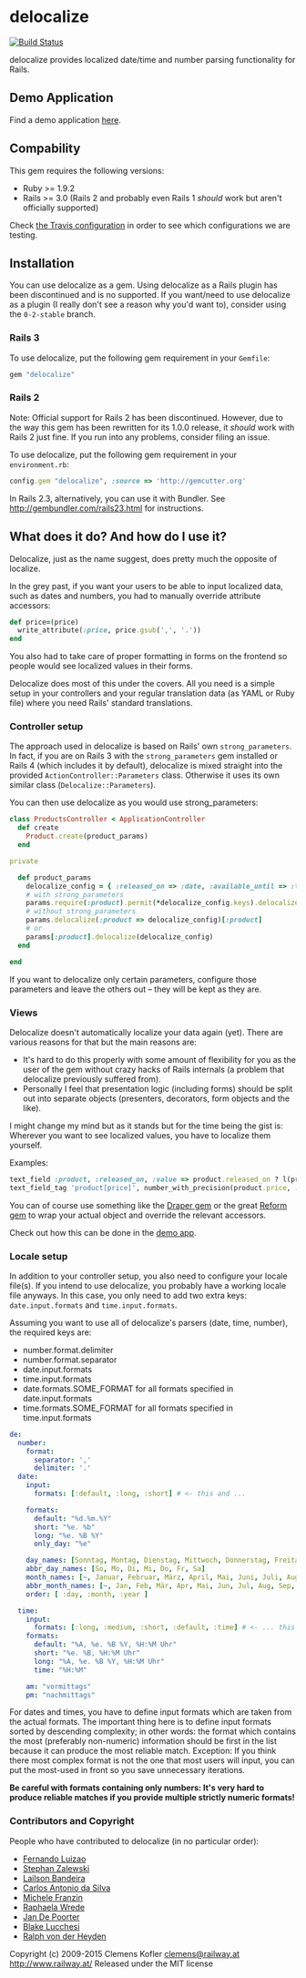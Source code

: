# delocalize

[![Build Status](https://secure.travis-ci.org/clemens/delocalize.png)](http://travis-ci.org/clemens/delocalize)

delocalize provides localized date/time and number parsing functionality for Rails.

## Demo Application

Find a demo application [here](https://github.com/clemens/delocalize_demo).

## Compability

This gem requires the following versions:

* Ruby >= 1.9.2
* Rails >= 3.0 (Rails 2 and probably even Rails 1 *should* work but aren't officially supported)

Check [the Travis configuration](https://github.com/clemens/delocalize/blob/1-0-beta/.travis.yml) in order to see which configurations we are testing.

## Installation

You can use delocalize as a gem. Using delocalize as a Rails plugin has been discontinued and is no supported. If you want/need to use delocalize as a plugin (I really don't see a reason why you'd want to), consider using the `0-2-stable` branch.

### Rails 3

To use delocalize, put the following gem requirement in your `Gemfile`:

```ruby
gem "delocalize"
```

### Rails 2

Note: Official support for Rails 2 has been discontinued. However, due to the way this gem has been rewritten for its 1.0.0 release, it *should* work with Rails 2 just fine. If you run into any problems, consider filing an issue.

To use delocalize, put the following gem requirement in your `environment.rb`:

```ruby
config.gem "delocalize", :source => 'http://gemcutter.org'
```

In Rails 2.3, alternatively, you can use it with Bundler. See http://gembundler.com/rails23.html for instructions.

## What does it do? And how do I use it?

Delocalize, just as the name suggest, does pretty much the opposite of localize.

In the grey past, if you want your users to be able to input localized data, such as dates and numbers, you had to manually override attribute accessors:

```ruby
def price=(price)
  write_attribute(:price, price.gsub(',', '.'))
end
```

You also had to take care of proper formatting in forms on the frontend so people would see localized values in their forms.

Delocalize does most of this under the covers. All you need is a simple setup in your controllers and your regular translation data (as YAML or Ruby file) where you need Rails' standard translations.

### Controller setup

The approach used in delocalize is based on Rails' own `strong_parameters`. In fact, if you are on Rails 3 with the `strong_parameters` gem installed or Rails 4 (which includes it by default), delocalize is mixed straight into the provided `ActionController::Parameters` class. Otherwise it uses its own similar class (`Delocalize::Parameters`).

You can then use delocalize as you would use strong_parameters:

``` ruby
class ProductsController < ApplicationController
  def create
    Product.create(product_params)
  end

private

  def product_params
    delocalize_config = { :released_on => :date, :available_until => :time, :price => :number }
    # with strong_parameters
    params.require(:product).permit(*delocalize_config.keys).delocalize(delocalize_config)
    # without strong_parameters
    params.delocalize(:product => delocalize_config)[:product]
    # or
    params[:product].delocalize(delocalize_config)
  end

end
```

If you want to delocalize only certain parameters, configure those parameters and leave the others out – they will be kept as they are.

### Views

Delocalize doesn't automatically localize your data again (yet). There are various reasons for that but the main reasons are:

- It's hard to do this properly with some amount of flexibility for you as the user of the gem without crazy hacks of Rails internals (a problem that delocalize previously suffered from).
- Personally I feel that presentation logic (including forms) should be split out into separate objects (presenters, decorators, form objects and the like).

I might change my mind but as it stands but for the time being the gist is: Wherever you want to see localized values, you have to localize them yourself.

Examples:

``` ruby
text_field :product, :released_on, :value => product.released_on ? l(product.released_on) : nil
text_field_tag 'product[price]', number_with_precision(product.price, :precision => 2)
```

You can of course use something like the [Draper gem](https://github.com/drapergem/draper) or the great [Reform gem](https://github.com/apotonick/reform) to wrap your actual object and override the relevant accessors.

Check out how this can be done in the [demo app](https://github.com/clemens/delocalize_demo).

### Locale setup

In addition to your controller setup, you also need to configure your locale file(s). If you intend to use delocalize, you probably have a working locale file anyways. In this case, you only need to add two extra keys: `date.input.formats` and `time.input.formats`.

Assuming you want to use all of delocalize's parsers (date, time, number), the required keys are:
* number.format.delimiter
* number.format.separator
* date.input.formats
* time.input.formats
* date.formats.SOME_FORMAT for all formats specified in date.input.formats
* time.formats.SOME_FORMAT for all formats specified in time.input.formats

```yml
de:
  number:
    format:
      separator: ','
      delimiter: '.'
  date:
    input:
      formats: [:default, :long, :short] # <- this and ...

    formats:
      default: "%d.%m.%Y"
      short: "%e. %b"
      long: "%e. %B %Y"
      only_day: "%e"

    day_names: [Sonntag, Montag, Dienstag, Mittwoch, Donnerstag, Freitag, Samstag]
    abbr_day_names: [So, Mo, Di, Mi, Do, Fr, Sa]
    month_names: [~, Januar, Februar, März, April, Mai, Juni, Juli, August, September, Oktober, November, Dezember]
    abbr_month_names: [~, Jan, Feb, Mär, Apr, Mai, Jun, Jul, Aug, Sep, Okt, Nov, Dez]
    order: [ :day, :month, :year ]

  time:
    input:
      formats: [:long, :medium, :short, :default, :time] # <- ... this are the only non-standard keys
    formats:
      default: "%A, %e. %B %Y, %H:%M Uhr"
      short: "%e. %B, %H:%M Uhr"
      long: "%A, %e. %B %Y, %H:%M Uhr"
      time: "%H:%M"

    am: "vormittags"
    pm: "nachmittags"
```

For dates and times, you have to define input formats which are taken from the actual formats. The important thing here is to define input formats sorted by descending complexity; in other words: the format which contains the most (preferably non-numeric) information should be first in the list because it can produce the most reliable match. Exception: If you think there most complex format is not the one that most users will input, you can put the most-used in front so you save unnecessary iterations.

**Be careful with formats containing only numbers: It's very hard to produce reliable matches if you provide multiple strictly numeric formats!**

### Contributors and Copyright

People who have contributed to delocalize (in no particular order):

* [Fernando Luizao](http://github.com/fernandoluizao)
* [Stephan Zalewski](http://github.com/stepahn)
* [Lailson Bandeira](http://github.com/lailsonbm)
* [Carlos Antonio da Silva](http://github.com/carlosantoniodasilva)
* [Michele Franzin](http://github.com/michelefranzin)
* [Raphaela Wrede](https://github.com/rwrede)
* [Jan De Poorter](https://github.com/DefV)
* [Blake Lucchesi](https://github.com/BlakeLucchesi)
* [Ralph von der Heyden](https://github.com/ralph)

Copyright (c) 2009-2015 Clemens Kofler <clemens@railway.at>
<http://www.railway.at/>
Released under the MIT license
